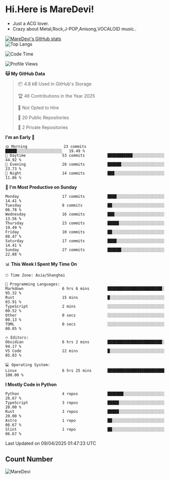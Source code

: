# Hi.Here is MareDevi!

- Just a ACG lover.
- Crazy about Metal,Rock,J-POP,Anisong,VOCALOID music..

[![MareDevi's GitHub stats](https://github-readme-stats.vercel.app/api?username=MareDevi&show_icons=true&theme=algolia)](https://github.com/anuraghazra/github-readme-stats)  
![Top Langs](https://github-readme-stats.vercel.app/api/top-langs/?username=MareDevi&layout=compact&theme=algolia)

<!--START_SECTION:waka-->
![Code Time](http://img.shields.io/badge/Code%20Time-108%20hrs%2025%20mins-blue)

![Profile Views](http://img.shields.io/badge/Profile%20Views-0-blue)

**🐱 My GitHub Data** 

> 📦 4.8 kB Used in GitHub's Storage 
 > 
> 🏆 46 Contributions in the Year 2025
 > 
> 🚫 Not Opted to Hire
 > 
> 📜 20 Public Repositories 
 > 
> 🔑 2 Private Repositories 
 > 
**I'm an Early 🐤** 

```text
🌞 Morning                23 commits          █████░░░░░░░░░░░░░░░░░░░░   19.49 % 
🌆 Daytime                53 commits          ███████████░░░░░░░░░░░░░░   44.92 % 
🌃 Evening                28 commits          ██████░░░░░░░░░░░░░░░░░░░   23.73 % 
🌙 Night                  14 commits          ███░░░░░░░░░░░░░░░░░░░░░░   11.86 % 
```
📅 **I'm Most Productive on Sunday** 

```text
Monday                   17 commits          ████░░░░░░░░░░░░░░░░░░░░░   14.41 % 
Tuesday                  8 commits           ██░░░░░░░░░░░░░░░░░░░░░░░   06.78 % 
Wednesday                16 commits          ███░░░░░░░░░░░░░░░░░░░░░░   13.56 % 
Thursday                 23 commits          █████░░░░░░░░░░░░░░░░░░░░   19.49 % 
Friday                   10 commits          ██░░░░░░░░░░░░░░░░░░░░░░░   08.47 % 
Saturday                 17 commits          ████░░░░░░░░░░░░░░░░░░░░░   14.41 % 
Sunday                   27 commits          ██████░░░░░░░░░░░░░░░░░░░   22.88 % 
```


📊 **This Week I Spent My Time On** 

```text
🕑︎ Time Zone: Asia/Shanghai

💬 Programming Languages: 
Markdown                 6 hrs 6 mins        ████████████████████████░   95.32 % 
Rust                     15 mins             █░░░░░░░░░░░░░░░░░░░░░░░░   03.91 % 
TypeScript               2 mins              ░░░░░░░░░░░░░░░░░░░░░░░░░   00.52 % 
Other                    0 secs              ░░░░░░░░░░░░░░░░░░░░░░░░░   00.13 % 
TOML                     0 secs              ░░░░░░░░░░░░░░░░░░░░░░░░░   00.05 % 

🔥 Editors: 
Obsidian                 6 hrs 2 mins        ████████████████████████░   94.17 % 
VS Code                  22 mins             █░░░░░░░░░░░░░░░░░░░░░░░░   05.83 % 

💻 Operating System: 
Linux                    6 hrs 25 mins       █████████████████████████   100.00 % 
```

**I Mostly Code in Python** 

```text
Python                   4 repos             ███████░░░░░░░░░░░░░░░░░░   26.67 % 
TypeScript               3 repos             █████░░░░░░░░░░░░░░░░░░░░   20.00 % 
Rust                     3 repos             █████░░░░░░░░░░░░░░░░░░░░   20.00 % 
Astro                    1 repo              ██░░░░░░░░░░░░░░░░░░░░░░░   06.67 % 
Slint                    1 repo              ██░░░░░░░░░░░░░░░░░░░░░░░   06.67 % 
```




 Last Updated on 09/04/2025 01:47:23 UTC
<!--END_SECTION:waka-->

## Count Number
![MareDevi](https://count.getloli.com/get/@maredevi?theme=moebooru-h)  

<!---
MareDevi/MareDevi is a ✨ special ✨ repository because its `README.md` (this file) appears on your GitHub profile.
You can click the Preview link to take a look at your changes.
--->
